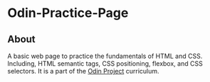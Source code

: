 # Odin-Practice-Page
## About
A basic web page to practice the fundamentals of HTML and CSS. Including, HTML semantic tags, CSS positioning, flexbox, and CSS selectors. It is a part of the [Odin Project](www.theodinproject.com) curriculum.
